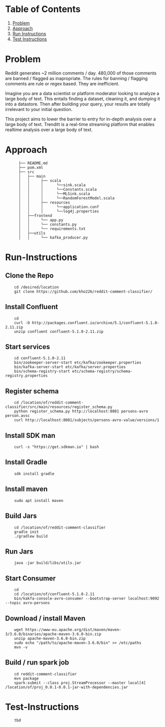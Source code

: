 # Table of Contents
1. [Problem](README.md#problem)
2. [Approach](README.md#approach)
3. [Run Instructions](README.md#run-instructions)
4. [Test Instructions](README.md#test-instructions)


# Problem

Reddit generates ~2 million comments / day. 480,000 of those comments are banned / flagged as inapropriate. The rules for banning / flagging comments are rule or regex based. They are inefficient.

Imagine you are a data scientist or platform moderator looking to analyze a large body of text. This entails finding a dataset, cleaning it, and dumping it into a datastore. Then after building your query, your results are totally irrelevant to your initial question.

This project aims to lower the barrier to entry for in-depth analysis over a large body of text. Trenditt is a real-time streaming platform that enables realtime analysis over a large body of text.

# Approach
```
      ├── README.md 
      ├── pom.xml
      ├── src
      │   ├── main
      │   │     ├── scala
      │   │     │      └──sink.scala
      │   │     │      └──Constants.scala
      │   │     │      └──MLSink.scala
      │   │     │      └──RandomForestModel.scala
      │   │     ├── resources
      │   │     │      └──application.conf
      │   │     │      └──log4j.properties
      │   ├──frontend 
      │   │     └── app.py
      │   │     └── constants.py
      │   │     └── requirements.txt       
      │   ├──utils 
      │   │     └── kafka_producer.py       
```

 

# Run-Instructions
## Clone the Repo
```
    cd /desired/location
    git clone https://github.com/kho226/reddit-comment-classifier/
```
## Install Confluent
```
    cd
    curl -O http://packages.confluent.io/archive/5.1/confluent-5.1.0-2.11.zip
    unzip confluent confluent-5.1.0-2.11.zip
```
## Start services
```
    cd confluent-5.1.0-2.11
    bin/zookeeper-server-start etc/kafka/zookeeper.properties
    bin/kafka-server-start etc/kafka/server.properties
    bin/schema-registry-start etc/schema-registry/schema-registry.properties
```

## Register schema
```
    cd /location/of/reddit-comment-classifier/src/main/resources/register_schema.py
    python register_schema.py http://localhost:8081 persons-avro person.avsc
    curl http://localhost:8081/subjects/persons-avro-value/versions/1
```

## Install SDK man
```
    curl -s "https://get.sdkman.io" | bash
```

## Install Gradle
```
    sdk install gradle
```

## Install maven
```
    sudo apt install maven
```

## Build Jars
```
    cd /location/of/reddit-comment-classifier
    gradle init
    ./gradlew build
```

## Run Jars
```
    java -jar build/libs/utils.jar
```

## Start Consumer
```
    cd
    cd /location/of/confluent-5.1.0-2.11
    bin/kakfa-console-avro-consumer --bootstrap-server localhost:9092 --topic avro-persons
```

## Download / install  Maven
```
    wget https://www-eu.apache.org/dist/maven/maven-3/3.6.0/binaries/apache-maven-3.6.0-bin.zip
    unzip apache-maven-3.6.0-bin.zip
    sudo echo "/path/to/apache-maven-3.6.0/bin" >> /etc/paths
    mvn -v
```

## Build / run spark job
```
    cd reddit-comment-classifier
    mvn package
    spark-submit --class proj.StreamProcessor --master local[4] /location/of/proj_0.0.1-0.0.1-jar-with-dependencies.jar
```




# Test-Instructions

```
    tbd
```

